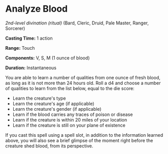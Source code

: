 # Analyze Blood
*2nd-level divination (ritual)* (Bard, Cleric, Druid, Pale Master, Ranger, Sorcerer)

**Casting Time:** 1 action

**Range:** Touch

**Components:** V, S, M (1 ounce of blood)

**Duration:** Instantaneous

You are able to learn a number of qualities from one ounce of fresh blood, as long as it is not more than 24 hours old. Roll a d4 and choose a number of qualities to learn from the list below, equal to the die score:

* Learn the creature's type
* Learn the creature's age (if applicable)
* Learn the creature's gender (if applicable)
* Learn if the blood carries any traces of poison or disease
* Learn if the creature is within 20 miles of your location
* Learn if the creature is still on your plane of existence

If you cast this spell using a spell slot, in addition to the information learned above, you will also see a brief glimpse of the moment right before the creature shed blood, from its perspective.
